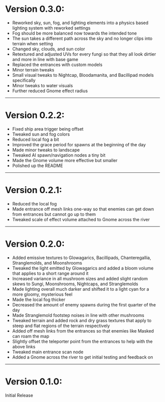 # Version 0.3.0:

- Reworked sky, sun, fog, and lighting elements into a physics based lighting system with reworked settings
- Fog should be more balanced now towards the intended tone
- The sun takes a different path across the sky and no longer clips into terrain when setting
- Changed sky, clouds, and sun color
- Retextured and adjusted UVs for every fungi so that they all look dirtier and more in line with base game
- Replaced the entrances with custom models
- Minor terrain tweaks
- Small visual tweaks to Nightcap, Bloodamanita, and Bacillipad models specifically
- Minor tweaks to water visuals
- Further reduced Gnome effect radius

---
# Version 0.2.2:

- Fixed ship area trigger being offset
- Tweaked sun and fog colors
- Reduced local fog a bit
- Improved the grace period for spawns at the beginning of the day
- Made minor tweaks to landscape
- Tweaked AI spawn/navigation nodes a tiny bit
- Made the Gnome volume more effective but smaller
- Polished up the README

---
# Version 0.2.1:

- Reduced the local fog
- Made entrance off mesh links one-way so that enemies can get down from entrances but cannot go up to them
- Tweaked scale of effect volume attached to Gnome across the river

---
# Version 0.2.0:

- Added emissive textures to Glowagarics, Bacillipads, Chanteregallia, Stranglemolds, and Moonshrooms
- Tweaked the light emitted by Glowagarics and added a bloom volume that applies to a short range around it
- Increased variance in all mushroom sizes and added slight random skews to Sungi, Moonshrooms, Nightcaps, and Stranglemolds
- Made lighting overall much darker and shifted it to a light cyan for a more gloomy, mysterious feel
- Made the local fog thicker
- Decreased the amount of enemy spawns during the first quarter of the day
- Made Stranglemold footstep noises in line with other mushrooms
- Tweaked terrain and added rock and dry grass textures that apply to steep and flat regions of the terrain respectively
- Added off mesh links from the entrances so that enemies like Masked can roam the map
- Slightly offset the teleporter point from the entrances to help with the above links
- Tweaked main entrance scan node
- Added a Gnome across the river to get initial testing and feedback on

---
# Version 0.1.0:

Initial Release